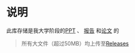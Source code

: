 # 说明

此库存储是我大学阶段的[PPT](https://github.com/WangRongsheng/Slides-and-Reports/tree/master/Slides) 、 [报告](https://github.com/WangRongsheng/Slides-and-Reports/tree/master/Reports) 和[论文](https://github.com/WangRongsheng/Slides-and-Reports/tree/master/papers) 的

> 所有大文件（超过50MB）均上传至[Releases](https://github.com/WangRongsheng/Slides-Reports-and-papers/releases)
